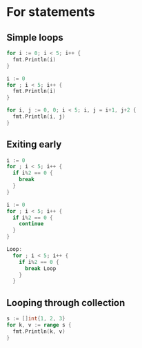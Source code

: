 # For statements

## Simple loops

```go
for i := 0; i < 5; i++ {
  fmt.Println(i)
}
```

```go
i := 0
for ; i < 5; i++ {
  fmt.Println(i)
}
```

```go
for i, j := 0, 0; i < 5; i, j = i+1, j+2 {
  fmt.Println(i, j)
}
```

## Exiting early

```go
i := 0
for ; i < 5; i++ {
  if i%2 == 0 {
    break
  }
}
```

```go
i := 0
for ; i < 5; i++ {
  if i%2 == 0 {
    continue
  }
}
```

```go
Loop:
  for ; i < 5; i++ {
    if i%2 == 0 {
      break Loop
    }
  }
```

## Looping through collection

```go
s := []int{1, 2, 3}
for k, v := range s {
  fmt.Println(k, v)
}
```
